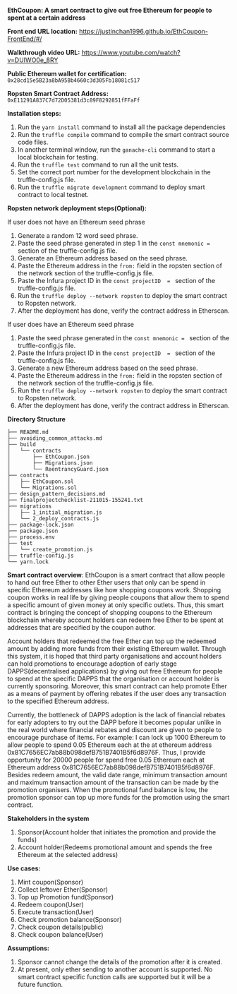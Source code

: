 **EthCoupon: A smart contract to give out free Ethereum for people to spent at a certain address**

**Front end URL location:** https://justinchan1996.github.io/EthCoupon-FrontEnd/#/

**Walkthrough video URL:** https://www.youtube.com/watch?v=DUIWO0e_8RY

**Public Ethereum wallet for certification:** `0x28cd15e5B23a8bA95Bb4660c3d305Fb18081c517`

**Ropsten Smart Contract Address:** `0xE11291A837C7d72D05381d3c89F8292851fFFaFf`

**Installation steps:**

1. Run the `yarn install` command to install all the package dependencies
2. Run the `truffle compile` command to compile the smart contract source code files.
3. In another terminal window, run the `ganache-cli` command to start a local blockchain for testing.
3. Run the `truffle test` command to run all the unit tests.
4. Set the correct port number for the development blockchain in the truffle-config.js file.
5. Run the `truffle migrate development` command to deploy smart contract to local testnet.

**Ropsten network deployment steps(Optional):**

If user does not have an Ethereum seed phrase

1. Generate a random 12 word seed phrase. 
2. Paste the seed phrase generated in step 1 in the `const mnemonic =` section of the truffle-config.js file. 
3. Generate an Ethereum address based on the seed phrase.
4. Paste the Ethereum address in the `from:` field in the ropsten section of the network section of the truffle-config.js file. 
5. Paste the Infura project ID in the `const projectID  = ` section of the truffle-config.js file. 
6. Run the `truffle deploy --network ropsten` to deploy the smart contract to Ropsten network.
7. After the deployment has done, verify the contract address in Etherscan. 

If user does have an Ethereum seed phrase

1. Paste the seed phrase generated in the `const mnemonic = ` section of the truffle-config.js file. 
2. Paste the Infura project ID in the `const projectID  = ` section of the truffle-config.js file. 
3. Generate a new Ethereum address based on the seed phrase.
4. Paste the Ethereum address in the `from:` field in the ropsten section of the network section of the truffle-config.js file. 
5. Run the `truffle deploy --network ropsten` to deploy the smart contract to Ropsten network.
6. After the deployment has done, verify the contract address in Etherscan. 

**Directory Structure**

```
├── README.md
├── avoiding_common_attacks.md
├── build
│   └── contracts
│       ├── EthCoupon.json
│       ├── Migrations.json
│       └── ReentrancyGuard.json
├── contracts
│   ├── EthCoupon.sol
│   └── Migrations.sol
├── design_pattern_decisions.md
├── finalprojectchecklist-211015-155241.txt
├── migrations
│   ├── 1_initial_migration.js
│   └── 2_deploy_contracts.js
├── package-lock.json
├── package.json
├── process.env
├── test
│   └── create_promotion.js
├── truffle-config.js
└── yarn.lock
```

**Smart contract overview**: EthCoupon is a smart contract that allow people to hand out free Ether to other Ether users that only can be spend in specific Ethereum addresses like how shopping coupons work. Shopping coupon works in real life by 
giving people coupons that allow them to spend a specific amount of given money at only specific outlets. Thus, this smart contract is bringing the concept of shopping coupons to the Ethereum blockchain whereby account holders can redeem free Ether to be spent at addresses that are specified by the coupon author.

Account holders that redeemed the free Ether can top up the redeemed amount by adding more funds from their existing Ethereum wallet. Through this system, it is hoped that third party organisations and account holders can hold promotions to encourage adoption of early stage DAPPS(decentralised applications) by giving out free Ethereum for people to spend at the specific DAPPS that the organisation or account holder is currently sponsoring. Moreover, this smart contract can help promote Ether as a means of payment by offering rebates if the user does any transaction to the specified Ethereum address. 

Currently, the bottleneck of DAPPS adoption is the lack of financial rebates for early adopters to try out the DAPP before it becomes popular unlike in the real world where financial rebates and discount are given to people to encourage purchase of items.  For example: I can lock up 1000 Ethereum to allow people to spend 0.05 Ethereum each at the at ethereum address 0x81C7656EC7ab88b098defB751B7401B5f6d8976F. Thus, I provide opportunity for 20000 people for spend free 0.05 Ethereum each at Ethereum address 0x81C7656EC7ab88b098defB751B7401B5f6d8976F. Besides redeem amount, the valid date range, minimum transaction amount and maximum transaction amount of the transaction can be made by the promotion organisers.  When the promotional fund balance is low, the promotion sponsor can top up more funds for the promotion using the smart contract.

**Stakeholders in the system**

1. Sponsor(Account holder that initiates the promotion and provide the funds)
2. Account holder(Redeems promotional amount and spends the free Ethereum at the selected address)

**Use cases:**

1. Mint coupon(Sponsor)
2. Collect leftover Ether(Sponsor)
3. Top up Promotion fund(Sponsor)
4. Redeem coupon(User)
5. Execute transaction(User)
6. Check promotion balance(Sponsor)
7. Check coupon details(public)
8. Check coupon balance(User)

**Assumptions:**

1. Sponsor cannot change the details of the promotion after it is created.
2. At present, only ether sending to another account is supported. No smart contract specific function calls are supported but it will be a future function.
